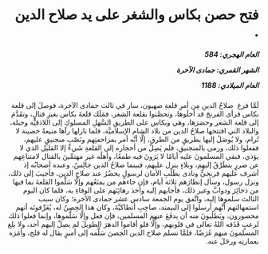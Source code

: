 <h1 dir="rtl">فتح حصن بكاس والشغر على يد صلاح الدين .</h1>

<h5 dir="rtl">العام الهجري:  584

الشهر القمري: جمادى الآخرة

العام الميلادي: 1188</h5>

<p dir="rtl">لَمَّا فرغ  صلاحُ الدينِ مِن أمرِ قلعةِ صهيون، سار في ثالث جمادى الآخرة، فوصلَ إلى قلعة بكاس فرأى الفرنجَ قد أخلَوها، وتحصَّنوا بقلعة الشغر، فمَلَك قلعةَ بكاس بغيرِ قتالٍ، وتقَدَّمَ إلى قلعة الشغر وحصَرَها، وهي وبكاس على الطريقِ السَّهلِ المسلوكِ إلى اللاذقيَّة وجبلة، والبلاد التي افتتحها صلاحُ الدين من بلاد الشام الإسلاميَّة، فلما نازلها رآها منيعةً حصينة لا تُرام، ولا يُوصَلُ إليها بطريقٍ من الطرق، إلَّا أنَّه أمر بمزاحفتِهم ونَصْبِ منجنيقٍ عليهم، ففعلوا ذلك، ورمى بالمنجنيقِ، فلم يَصِلْ من أحجاره إلى القلعةِ شَيءٌ إلا القليل الذي لا يؤذي، فبقي المسلمونَ عليه أيامًا لا يَرَونَ فيه طمعًا، وأهلُه غير مهتمِّينَ بالقتال لامتناعِهم عن ضررٍ يتطَرَّقُ إليهم، وبلاءٍ ينزل عليهم، فبينما صلاحُ الدين جالِسٌ، وعنده أصحابُه إذ أشرف عليهم فرنجيٌّ ونادى بطَلَبِ الأمان لرسولٍ يحضُرُ عند صلاح الدين، فأجيبَ إلى ذلك، ونزل رسول، وسأل إنظارَهم ثلاثة أيام، فإن جاءهم من يمنَعُهم وإلَّا سَلَّموا القلعةَ بما فيها من ذخائِرَ ودوابَّ وغير ذلك، فأجابهم إليه وأخذ رهائِنَهم على الوفاءِ به، فلما كان اليوم الثالث سلموها إليه، واتَّفق يوم الجمعة سادس عشر جمادى الآخرة؛ وكان سبب استمهالتهم أنَّهم أرسلوا إلى البيمند، صاحِبِ أنطاكيَّةَ، وكان هذا الحِصنُ له، يُعَرِّفونَه أنهم محصورون، ويَطلُبونَ منه أن يدفَعَ عنهم المسلمين، فإن فعل وإلَّا سَلَّموها، وإنما فعلوا ذلك لرعبٍ قَذَفه اللهُ تعالى في قلوبهم، وإلَّا فلو أقاموا الدهرَ الطويلَ لم يصِلْ إليهم أحد، ولا بلغ المسلمونَ منهم غَرَضًا، فلمَّا تسلم صلاح الدين الحِصنَ سَلَّمه إلى أميرٍ يقال له قلج، وأمَرَه بعمارتِه ورحَلَ عنه.</p></br>
